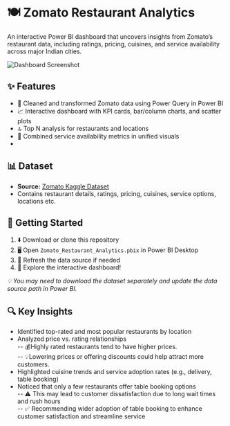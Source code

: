 # 🍽️ Zomato Restaurant Analytics

An interactive Power BI dashboard that uncovers insights from Zomato’s restaurant data, including ratings, pricing, cuisines, and service availability across major Indian cities.

![Dashboard Screenshot](images/zomato-dashboard-preview.png)


## ✨ Features

- 🧹 Cleaned and transformed Zomato data using Power Query in Power BI  
- 📈 Interactive dashboard with KPI cards, bar/column charts, and scatter plots  
- 🔝 Top N analysis for restaurants and locations  
- 🔄 Combined service availability metrics in unified visuals
- 

## 📊 Dataset

- **Source:** [Zomato Kaggle Dataset](https://www.kaggle.com/datasets/rajeshrampure/zomato-dataset)  
- Contains restaurant details, ratings, pricing, cuisines, service options, locations etc.

## 🚀 Getting Started

1. ⬇️ Download or clone this repository  
2. 🖥️ Open `Zomato_Restaurant_Analytics.pbix` in Power BI Desktop  
3. 🔁 Refresh the data source if needed  
4. 🧭 Explore the interactive dashboard!  

*💡 You may need to download the dataset separately and update the data source path in Power BI.*

## 🔍 Key Insights

- Identified top-rated and most popular restaurants by location  
- Analyzed price vs. rating relationships  
  -- 💰Highly rated restaurants tend to have higher prices.  
  -- 💡Lowering prices or offering discounts could help attract more customers.  
- Highlighted cuisine trends and service adoption rates (e.g., delivery, table booking)  
- Noticed that only a few restaurants offer table booking options  
  -- ⚠️ This may lead to customer dissatisfaction due to long wait times and rush hours  
  -- ✅ Recommending wider adoption of table booking to enhance customer satisfaction and streamline service
